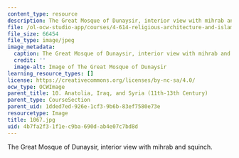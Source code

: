```yaml
---
content_type: resource
description: The Great Mosque of Dunaysir, interior view with mihrab and squinch.
file: /ol-ocw-studio-app/courses/4-614-religious-architecture-and-islamic-cultures-fall-2002/4b7fa2f31f1ec9ba690dab4e07c7bd8d_1067.jpg
file_size: 66454
file_type: image/jpeg
image_metadata:
  caption: The Great Mosque of Dunaysir, interior view with mihrab and squinch.
  credit: ''
  image-alt: Image of The Great Mosque of Dunaysir
learning_resource_types: []
license: https://creativecommons.org/licenses/by-nc-sa/4.0/
ocw_type: OCWImage
parent_title: 10. Anatolia, Iraq, and Syria (11th-13th Century)
parent_type: CourseSection
parent_uid: 1dded7ed-926e-1cf3-9b6b-83ef7580e73e
resourcetype: Image
title: 1067.jpg
uid: 4b7fa2f3-1f1e-c9ba-690d-ab4e07c7bd8d
---
```

The Great Mosque of Dunaysir, interior view with mihrab and squinch.